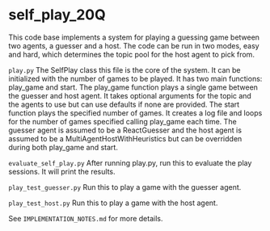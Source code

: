 # self_play_20Q
This code base implements a system for playing a guessing game between two agents, a guesser and a host. The code can be run in two modes, easy and hard, which determines the topic pool for the host agent to pick from.

```play.py``` 
The SelfPlay class this file is the core of the system. It can be initialized with the number of games to be played. It has two main functions: play_game and start. The play_game function plays a single game between the guesser and host agent. It takes optional arguments for the topic and the agents to use but can use defaults if none are provided.  The start function plays the specified number of games. It creates a log file and loops for the number of games specified calling play_game each time.
The guesser agent is assumed to be a ReactGuesser and the host agent is assumed to be a MultiAgentHostWithHeuristics but can be overridden during both play_game and start.

```evaluate_self_play.py```
After running play.py, run this to evaluate the play sessions. It will print the results.

```play_test_guesser.py```
Run this to play a game with the guesser agent.

```play_test_host.py```
Run this to play a game with the host agent.

See ```IMPLEMENTATION_NOTES.md``` for more details.
